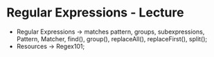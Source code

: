 # Regular Expressions - Lecture 

- Regular Expressions -> matches pattern, groups, subexpressions, Pattern, Matcher, find(), group(), replaceAll(), replaceFirst(), split();
- Resources -> Regex101;
